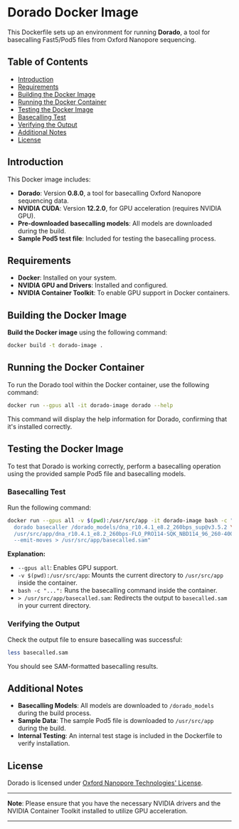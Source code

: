 # Dorado Docker Image

This Dockerfile sets up an environment for running **Dorado**, a tool for basecalling Fast5/Pod5 files from Oxford Nanopore sequencing.

## Table of Contents

- [Introduction](#introduction)
- [Requirements](#requirements)
- [Building the Docker Image](#building-the-docker-image)
- [Running the Docker Container](#running-the-docker-container)
- [Testing the Docker Image](#testing-the-docker-image)
- [Basecalling Test](#basecalling-test)
- [Verifying the Output](#verifying-the-output)
- [Additional Notes](#additional-notes)
- [License](#license)

## Introduction

This Docker image includes:

- **Dorado**: Version **0.8.0**, a tool for basecalling Oxford Nanopore sequencing data.
- **NVIDIA CUDA**: Version **12.2.0**, for GPU acceleration (requires NVIDIA GPU).
- **Pre-downloaded basecalling models**: All models are downloaded during the build.
- **Sample Pod5 test file**: Included for testing the basecalling process.

## Requirements

- **Docker**: Installed on your system.
- **NVIDIA GPU and Drivers**: Installed and configured.
- **NVIDIA Container Toolkit**: To enable GPU support in Docker containers.

## Building the Docker Image

 **Build the Docker image** using the following command:

   ```bash
   docker build -t dorado-image .
   ```

## Running the Docker Container

To run the Dorado tool within the Docker container, use the following command:

```bash
docker run --gpus all -it dorado-image dorado --help
```

This command will display the help information for Dorado, confirming that it's installed correctly.

## Testing the Docker Image

To test that Dorado is working correctly, perform a basecalling operation using the provided sample Pod5 file and basecalling models.

### Basecalling Test

Run the following command:

```bash
docker run --gpus all -v $(pwd):/usr/src/app -it dorado-image bash -c "\
  dorado basecaller /dorado_models/dna_r10.4.1_e8.2_260bps_sup@v3.5.2 \
  /usr/src/app/dna_r10.4.1_e8.2_260bps-FLO_PRO114-SQK_NBD114_96_260-4000.pod5 \
  --emit-moves > /usr/src/app/basecalled.sam"
```

**Explanation:**

- `--gpus all`: Enables GPU support.
- `-v $(pwd):/usr/src/app`: Mounts the current directory to `/usr/src/app` inside the container.
- `bash -c "...":` Runs the basecalling command inside the container.
- `> /usr/src/app/basecalled.sam`: Redirects the output to `basecalled.sam` in your current directory.

### Verifying the Output

Check the output file to ensure basecalling was successful:

```bash
less basecalled.sam
```

You should see SAM-formatted basecalling results.

## Additional Notes

- **Basecalling Models**: All models are downloaded to `/dorado_models` during the build process.
- **Sample Data**: The sample Pod5 file is downloaded to `/usr/src/app` during the build.
- **Internal Testing**: An internal test stage is included in the Dockerfile to verify installation.

## License

Dorado is licensed under [Oxford Nanopore Technologies' License](https://github.com/nanoporetech/dorado/blob/master/LICENSE).


---

**Note**: Please ensure that you have the necessary NVIDIA drivers and the NVIDIA Container Toolkit installed to utilize GPU acceleration.

---
